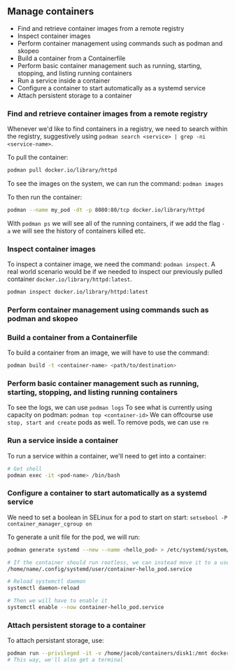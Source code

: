 ## Manage containers

- Find and retrieve container images from a remote registry
- Inspect container images
- Perform container management using commands such as podman and skopeo
- Build a container from a Containerfile
- Perform basic container management such as running, starting, stopping, and listing running containers
- Run a service inside a container
- Configure a container to start automatically as a systemd service
- Attach persistent storage to a container

### Find and retrieve container images from a remote registry
Whenever we'd like to find containers in a registry, we need to search within the registry, suggestively using `podman search <service> | grep -ni <service-name>`. 

To pull the container:
```bash
podman pull docker.io/library/httpd
```

To see the images on the system, we can run the command: `podman images`

To then run the container:
```bash
podman --name my_pod -dt -p 8080:80/tcp docker.io/library/httpd
```
With `podman ps` we will see all of the running containers, if we add the flag `-a` we will see the history of containers killed etc.

### Inspect container images
To inspect a container image, we need the command: `podman inspect`. A real world scenario would be if we needed to inspect our previously pulled container `docker.io/library/httpd:latest`.
```bash
podman inspect docker.io/library/httpd:latest
```


### Perform container management using commands such as podman and skopeo
### Build a container from a Containerfile
To build a container from an image, we will have to use the command:
```bash
podman build -t <container-name> <path/to/destination>
```
### Perform basic container management such as running, starting, stopping, and listing running containers
To see the logs, we can use `podman logs`
To see what is currently using capacity on podman: `podman top <container-id>`
We can offcourse use `stop, start and create` pods as well. 
To remove pods, we can use `rm`
### Run a service inside a container
To run a service within a container, we'll need to get into a container:
```bash
# Get shell
podman exec -it <pod-name> /bin/bash
```
### Configure a container to start automatically as a systemd service
We need to set a boolean in SELinux for a pod to start on start:
`setsebool -P container_manager_cgroup on`

To generate a unit file for the pod, we will run:
```bash
podman generate systemd --new --name <hello_pod> > /etc/systemd/system/container-hello_pod.service

# If the container should run rootless, we can instead move it to a users directory:
/home/name/.config/systemd/user/container-hello_pod.service

# Reload systemctl daemon
systemctl daemon-reload

# Then we will have to enable it
systemctl enable --now container-hello_pod.service
```
### Attach persistent storage to a container
To attach persistant storage, use:
```bash
podman run --privileged -it -v /home/jacob/containers/disk1:/mnt docker.io/library/httpd /bin/bash
# This way, we'll also get a terminal
```